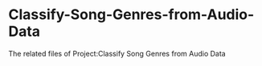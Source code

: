 # Classify-Song-Genres-from-Audio-Data
The related files of Project:Classify Song Genres from Audio Data
